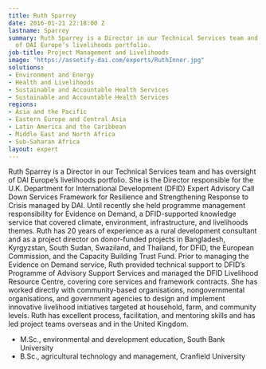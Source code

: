 ```yaml
---
title: Ruth Sparrey
date: 2016-01-21 22:18:00 Z
lastname: Sparrey
summary: Ruth Sparrey is a Director in our Technical Services team and has oversight
  of DAI Europe’s livelihoods portfolio.
job-title: Project Management and Livelihoods
image: "https://assetify-dai.com/experts/RuthInner.jpg"
solutions:
- Environment and Energy
- Health and Livelihoods
- Sustainable and Accountable Health Services
- Sustainable and Accountable Health Services
regions:
- Asia and the Pacific
- Eastern Europe and Central Asia
- Latin America and the Caribbean
- Middle East and North Africa
- Sub-Saharan Africa
layout: expert
---
```


Ruth Sparrey is a Director in our Technical Services team and has oversight of DAI Europe’s livelihoods portfolio. She is the Director responsible for the U.K. Department for International Development (DFID) Expert Advisory Call Down Services Framework for Resilience and Strengthening Response to Crisis managed by DAI. Until recently she held programme management responsibility for Evidence on Demand, a DFID-supported knowledge service that covered climate, environment, infrastructure, and livelihoods themes. Ruth has 20 years of experience as a rural development consultant and as a project director on donor-funded projects in Bangladesh, Kyrgyzstan, South Sudan, Swaziland, and Thailand, for DFID, the European Commission, and the Capacity Building Trust Fund. Prior to managing the Evidence on Demand service, Ruth provided technical support to DFID’s Programme of Advisory Support Services and managed the DFID Livelihood Resource Centre, covering core services and framework contracts. She has worked directly with community-based organisations, nongovernmental organisations, and government agencies to design and implement innovative livelihood initiatives targeted at household, farm, and community levels. Ruth has excellent process, facilitation, and mentoring skills and has led project teams overseas and in the United Kingdom.

* M.Sc., environmental and development education, South Bank University
* B.Sc., agricultural technology and management, Cranfield University
